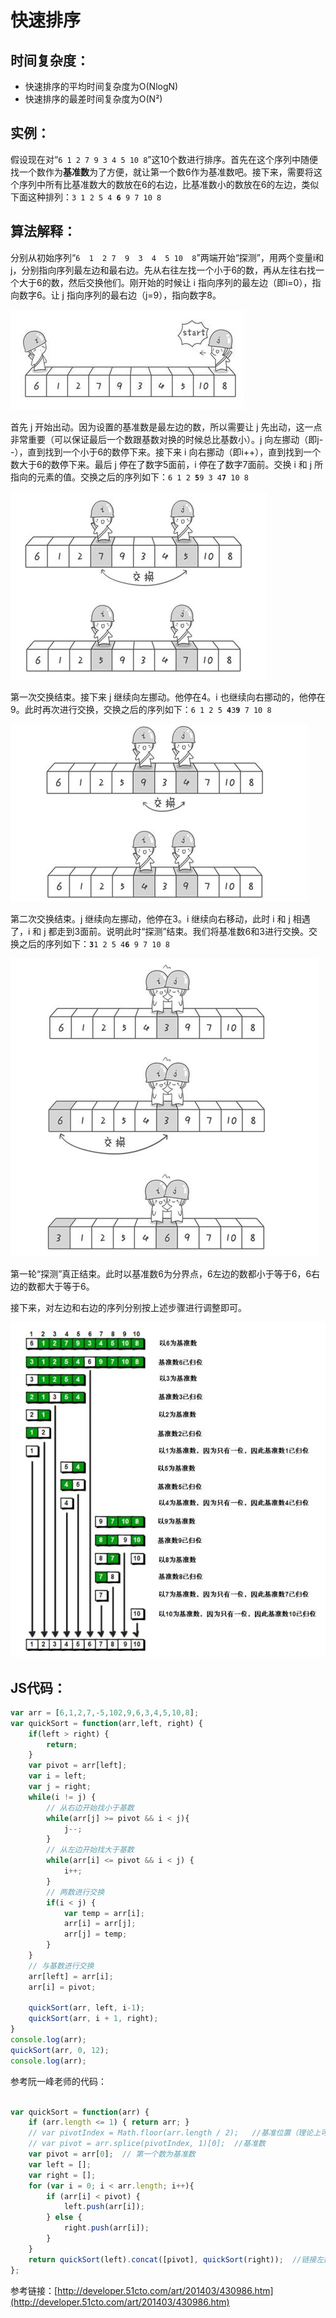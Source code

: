 # 快速排序

## 时间复杂度：

* 快速排序的平均时间复杂度为O\(NlogN\)
* 快速排序的最差时间复杂度为O\(N²\)

## 实例：

假设现在对“`6 1 2 7 9 3 4 5 10 8`”这10个数进行排序。首先在这个序列中随便找一个数作为**基准数**为了方便，就让第一个数6作为基准数吧。接下来，需要将这个序列中所有比基准数大的数放在6的右边，比基准数小的数放在6的左边，类似下面这种排列：`3 1 2 5 4 `**`6`**` 9 7 10 8`

## 算法解释：

分别从初始序列“`6  1  2 7  9  3  4  5 10  8`”两端开始“探测”，用两个变量i和j，分别指向序列最左边和最右边。先从右往左找一个小于6的数，再从左往右找一个大于6的数，然后交换他们。刚开始的时候让 i 指向序列的最左边（即i=0），指向数字6。让 j 指向序列的最右边（j=9），指向数字8。

![](/assets/快排1.png)

首先 j 开始出动。因为设置的基准数是最左边的数，所以需要让 j 先出动，这一点非常重要（可以保证最后一个数跟基数对换的时候总比基数小）。j 向左挪动（即j--），直到找到一个小于6的数停下来。接下来 i 向右挪动（即i++），直到找到一个数大于6的数停下来。最后 j 停在了数字5面前，i 停在了数字7面前。交换 i 和 j 所指向的元素的值。交换之后的序列如下：`6 1 2 `**`5`**` 9 3 4 `**`7`**` 10 8`

![](/assets/快排2.png)

第一次交换结束。接下来 j 继续向左挪动。他停在4。i 也继续向右挪动的，他停在9。此时再次进行交换，交换之后的序列如下：`6 1 2 5 `**`4`**` 3 `**`9`**` 7 10 8`

![](/assets/快排3.png)

第二次交换结束。j 继续向左挪动，他停在3。i 继续向右移动，此时 i 和 j 相遇了，i 和 j 都走到3面前。说明此时“探测”结束。我们将基准数6和3进行交换。交换之后的序列如下：**`3`**` 1 2 5 4 `**`6`**` 9 7 10 8`

![](/assets/快排4.png)

第一轮“探测”真正结束。此时以基准数6为分界点，6左边的数都小于等于6，6右边的数都大于等于6。

接下来，对左边和右边的序列分别按上述步骤进行调整即可。

![](/assets/快排5.png)

## JS代码：

```js
var arr = [6,1,2,7,-5,102,9,6,3,4,5,10,8];
var quickSort = function(arr,left, right) {
	if(left > right) {
		return;
	}
	var pivot = arr[left];
	var i = left;
	var j = right;
	while(i != j) {
		// 从右边开始找小于基数
		while(arr[j] >= pivot && i < j){
			j--;
		}
		// 从左边开始找大于基数
		while(arr[i] <= pivot && i < j) {
			i++;
		}
		// 两数进行交换
		if(i < j) {
			var temp = arr[i];
			arr[i] = arr[j];
			arr[j] = temp;
		}
	}
	// 与基数进行交换
	arr[left] = arr[i];
	arr[i] = pivot;

	quickSort(arr, left, i-1);
	quickSort(arr, i + 1, right);
}
console.log(arr);
quickSort(arr, 0, 12);
console.log(arr);
```

参考阮一峰老师的代码：

```js

var quickSort = function(arr) {
    if (arr.length <= 1) { return arr; }
    // var pivotIndex = Math.floor(arr.length / 2);   //基准位置（理论上可任意选取）
    // var pivot = arr.splice(pivotIndex, 1)[0];  //基准数
    var pivot = arr[0];  // 第一个数为基准数
    var left = [];
    var right = [];
    for (var i = 0; i < arr.length; i++){
        if (arr[i] < pivot) {
            left.push(arr[i]);
        } else {
            right.push(arr[i]);
        }
    }
    return quickSort(left).concat([pivot], quickSort(right));  //链接左数组、基准数构成的数组、右数组
};
```

参考链接：[http://developer.51cto.com/art/201403/430986.htm](http://developer.51cto.com/art/201403/430986.htm)

